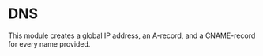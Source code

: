 # DNS

This module creates a global IP address, an A-record, and a CNAME-record for every
name provided.